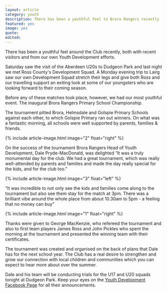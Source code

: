 ```yaml
---
layout: article
category: youth
description: There has been a youthful feel to Brora Rangers recently
featured: yes
image: yes
quote:
edited:
---
```

There has been a youthful feel around the Club recently, both with recent visitors and from our own Youth Development efforts.

Saturday saw the visit of the Aberdeen U20s to Dudgeon Park and last night we met Ross County's Development Squad. A Monday evening trip to Lairg saw our own Development Squad stretch their legs and give both Ross and our travelling support an exiting look at some of our youngsters who are looking forward to their coming season.

Before any of these matches took place, however, we had our most youthful event. The inaugural Brora Rangers Primary School Championship.

The tournament pitted Brora, Helmsdale and Golspie Primary Schools against each other, to which Golspie Primary ran out winners. On what was a fantastic morning, all schools were well supported by parents, families & friends.

{% include article-image.html image="2" float="right" %}

On the success of the tournament Brora Rangers Head of Youth Development, Dale Pryde-MacDonald, was delighted “It was a truly monumental day for the club. We had a great tournament, which was really well-attended by parents and families and made the day really special for the kids, and for the club too.”

{% include article-image.html image="3" float="left" %}

“It was incredible to not only see the kids and families come along to the tournament but also see them stay for the match at 3pm. There was a brilliant vibe around the whole place from about 10.30am to 5pm - a feeling that no money can buy”

{% include article-image.html image="1" float="right" %}

Thanks were given to George MacKenzie, who refereed the tournament and also to first team players James Ross and John Pickles who spent the morning at the tournament and presented the winning team with their certificates.

The tournament was created and organised on the back of plans that Dale has for the next school year. The Club has a real desire to strengthen and grow our connection with local children and communities which you can expect to hear more about over the summer.

Dale and his team will be conducting trials for the U17 and U20 squads tonight at Dudgeon Park. Keep your eyes on the [Youth Development Facebook Page](https://www.facebook.com/Brora-Rangers-Youth-Development-706933956103798/) for all their announcements.

